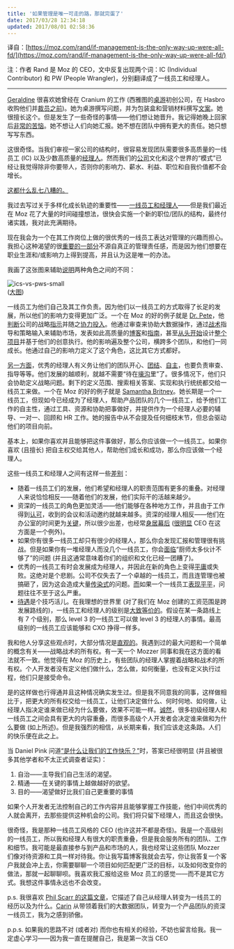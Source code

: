 ```yaml
---
title: '如果管理是唯一可走的路，那就完蛋了'
date: 2017/03/28 12:34:18
updated: 2017/08/01 02:58:36
---
```


译自：[https://moz.com/rand/if-management-is-the-only-way-up-were-all-fd/](https://moz.com/rand/if-management-is-the-only-way-up-were-all-fd/)

注：作者 Rand 是 Moz 的 CEO，文中反复出现两个词：IC (Individual Contributor) 和 PW (People Wrangler)，分别翻译成了一线员工和经理人。

----

[Geraldine](http://everywhereist.com/) 很喜欢她曾经在 Cranium 的工作 (西雅图的[桌游][board game]初创公司，在 Hasbro 收购他们并[裁员][layoffs][之前][prior])。她为桌游撰写问题，并为包装盒和营销材料撰写[文案][copy]。她很擅长这个。但是发生了一些奇怪的事情——他们想让她晋升。我记得她晚上回家后[非常的][endlessly][苦恼][fretting]。她不想让人们向她汇报。她不想在团队中拥有更大的责任。她只想写写东西。

这很奇怪。当我们审视一家公司的结构时，很容易发现团队需要很多高质量的一线员工 (IC) 以及少数高质量的[经理人][wranglers]。然而我们的[公司][corporate]文化和这个世界的“模式”已经让我觉得除非你要带人，否则你的影响力、薪水、利益、职位和自我价值都不会增长。

[这都什么乱七八糟的。][im calling bs]

我过去写过关于多样化成长轨迹的重要性——[一线员工和经理人](https://moz.com/rand/whats-the-right-team-structure/)——但是我们最近在 Moz 花了大量的时间碰撞想法，很快会实施一个新的职位/团队的结构，最终付诸实践，我对此充满期待。

现在我会为一个在其工作岗位上做的很优秀的一线员工表达对管理的兴趣而担心。我担心这种渴望的很[重要的][significant][一部分][portion]不源自真正的管理责任感，而是因为他们想要在职业生涯和/或影响力上得到提高，并且认为这是唯一的办法。

我画了这张图来辅助[说明][illustrate]两种角色之间的不同：

![ics-vs-pws-small](https://images.sparktoro.com/blog/wp-content/uploads/2017/10/ics-vs-pws-small.gif)  
([大图](https://images.sparktoro.com/blog/wp-content/uploads/2017/10/ics-vs-pws-large.gif))

<!--more-->

一线员工为他们自己及其工作负责。因为他们以一线员工的方式取得了长足的发展，所以他们的影响力变得更加广泛。一个在 Moz 的好的例子就是 [Dr. Pete](http://www.seomoz.org/users/profile/22897)，他[判断][recognizes]公司的战略[指示][imperatives]并随之[协力投入][pitches in]。他通过审查来协助大数据操作，通过[战术][tactical]指导和策略输入来辅助市场，发表如此高质量的[博客](http://www.seomoz.org/blog/are-exact-match-domains-in-decline)和[指南](http://www.seomoz.org/google-algorithm-change)，甚至[从头开始][from the ground up]设计[整个项目](http://mozcast.com/)并基于他们的创意执行。他的影响遍及整个公司，横跨多个团队，和他们一同成长。他通过自己的影响力定义了这个角色，这比其它方式都好。

[另一方面][on the flip side]，优秀的经理人有义务让他们的团队开心、[团结][cohesion]、[自主][empowerment]，也要负责审查、指导等等。他们发展的越顺利，就越不需要“待在[壕沟][trenches]里”了。很多情况下，他们只会协助定义战略问题。剩下的定义范围、搜索相关答案、实现和执行统统都交给一线员工来做。一个在 Moz 的好的例子就是 [Samantha Britney](http://www.seomoz.org/team/samantha)。她长期是一个一线员工，但现如今已经成为了经理人，帮助产品团队的几个一线员工，给予他们工作的自主性，通过工具、资源和协助把事做好，并提供作为一个经理人必要的辅导、一对一、回顾和 HR 工作。她的报告中从不会提及任何细枝末节，但总会驱动他们的项目向前。

基本上，如果你喜欢并且能够把这件事做好，那么你应该做一个一线员工。如果你喜欢 (且擅长) 把自主权交给其他人，帮助他们成长和成功，那么你应该做一个经理人。

这些一线员工和经理人之间有这样一些[差别][nuance]：

* 随着一线员工们的发展，他们希望和经理人的职责范围有更多的重叠。对经理人来说恰恰相反——随着他们的发展，他们实际干的活越来越少。
* 资深的一线员工的角色更加灵活——他们能够在各种地方工作，并且由于工作得到[认可][recognition]，收到的会议和活动邀约就越来越多。资深的经理人相反——他们在办公室的时间更为[关键][critical]，所以很少出差，也经常[身居幕后][behind-the-scenes] ([很明显][notable] CEO 在这方面是一个例外)。
* 如果你有很多一线员工却只有很少的经理人，那么你会发现汇报和管理很有挑战。但是如果你有一堆经理人而没几个一线员工，你会[面临][horrifying]“厨师太多伙计不够了”的问题 (并且这通常意味着你们的组织和文化已经一团糟了)。
* 优秀的一线员工有时会发展成为经理人，并因此在新的角色上变得[平庸][mediocre]或失败。这绝对是个悲剧。公司不仅失去了一个卓越的一线员工，而且连管理也被搞砸了，因为这会造成大量[传染式][viral]的问题。[而][on the flip side]如果一个一线员工[表现平平][underperforming]，问题往往不至于这么严重。
* [待遇][compensation]是个技巧活儿。在我理想的世界里 (对了我们在 Moz 创建的工资范围是跨发展路线的)，一线员工和经理人的级别是[大致][roughly][等价的][equivalent]。假设在某一条路线上有 7 个级别，那么 level 3 的一线员工可以做 level 3 的经理人的事情。最高级别的一线员工应该能够和 CXO 挣得一样多。

我和他人分享这些观点时，大部分情况是[直观的][intuitive]。我遇到过的最大问题和一个简单的概念有关——战略战术的所有权。有一天一个 Mozzer 同事和我在这方面的看法就不一致。他觉得在 Moz 的历史上，有些团队的经理人掌握着战略和战术的所有权。个人开发者没有定义他们做什么，怎么做，如何衡量，也没有定义执行过程，他们只是接受命令。

是的这样做也行得通并且这种情况确实发生过。但是我不同意我的同事，这样做相比于，把更大的所有权交给一线员工，让他们决定做什么、何时何地、如何做，让经理人指决定谁来做已经为什么要做，效果不可能一样。[诚然][Granted]，很多初级经理人和一线员工之间会具有更大的内容重叠，而很多高级个人开发者会决定谁来做和为什么要做 (如上所述)。但是我强烈的相信，从长期来看，我们应该走这条路。人们的快乐便在此之上。

当 Daniel Pink 问道[“是什么让我们的工作快乐？”](http://www.danpink.com/drive-the-summaries)时，答案已经很明显 (并且被很多其他学者和不太正式调查者证实)：

1. 自治——主导我们自己生活的渴望。
2. 精通——在关键的事情上越做越好的欲望。
3. 目的——渴望做好比我们自己更重要的事情

如果个人开发者无法控制自己的工作内容并且能够掌握工作技能，他们中间优秀的人就会离开，去那些提供这种机会的公司。我们将只留下经理人，而且这会很快。

很奇怪，我是那种一线员工风格的 CEO (也许这并不都是奇怪)。我是一个高级别的一线员工，所以我和经理人有很大的职责重叠，但是我会服务所有的团队、工作和细节。我可能是最直接参与到产品和市场的人，我也经常让这些团队 Mozzer 们像对待资源和工具一样对待我。你让我写篇博客我就会去写，你让我答复一个客户我就会冲上去，你需要聊聊一个项目如何匹配更广泛的目标，以及如何改变你的做法，那就一起聊聊呗。我喜欢我汇报给这些 Moz 员工的感觉——而不是其它方式。我想这件事情永远也不会改变。

p.s. 我很喜欢 [Phil Scarr 的这篇文章](http://themassesareangry.blogspot.com/2011/05/on-virtues-of-being-individual.html)，它描述了自己从经理人转变为一线员工的经历以及为什么。[Carin](http://www.seomoz.org/team/carin) 从带领着我们的大数据团队，转变为一个产品团队的资深一线员工，我为之感到骄傲。

p.p.s. 如果我的思路不对 (或者对) 而你也有相关的经验，不妨也留言给我。我一定虚心学习——因为我一直在提醒自己，我是第一次当 CEO 

[board game]: http://dict.cn/board%20game
[layoffs]: http://dict.cn/layoffs
[prior]: http://dict.cn/prior
[copy]: http://dict.cn/copy
[endlessly]: http://dict.cn/endlessly
[fretting]: http://dict.cn/fretting
[wranglers]: http://dict.cn/wrangler
[corporate]: http://dict.cn/corporate
[im calling bs]: http://www.urbandictionary.com/define.php?term=I%20call%20bullshit
[significant]: http://dict.cn/significant
[portion]: http://dict.cn/portion
[illustrate]: http://dict.cn/illustrate
[recognizes]: http://dict.cn/recognize
[imperatives]: http://dict.cn/imperative
[pitches in]: http://dict.cn/pitch%20in
[tactical]: http://dict.cn/tactical
[from the ground up]: http://dict.cn/from%20the%20ground%20up
[on the flip side]: https://translate.google.com/#en/zh-CN/on%20the%20flip%20side
[cohesion]: http://dict.cn/cohesion
[empowerment]: http://dict.cn/empowerment
[trenches]: http://dict.cn/trench
[nuance]: http://dict.cn/nuance
[recognition]: http://dict.cn/recognition
[critical]: http://dict.cn/critical
[behind-the-scenes]: http://dict.cn/behind-the-scenes
[notable]: http://dict.cn/notable
[horrifying]: http://dict.cn/horrify
[mediocre]: http://dict.cn/mediocre
[viral]: http://dict.cn/viral
[underperforming]: http://dict.cn/underperforming
[compensation]: http://dict.cn/compensation
[roughly]: http://dict.cn/roughly
[equivalent]: http://dict.cn/equivalent
[intuitive]: http://dict.cn/intuitive
[Granted]: http://dict.cn/Granted
